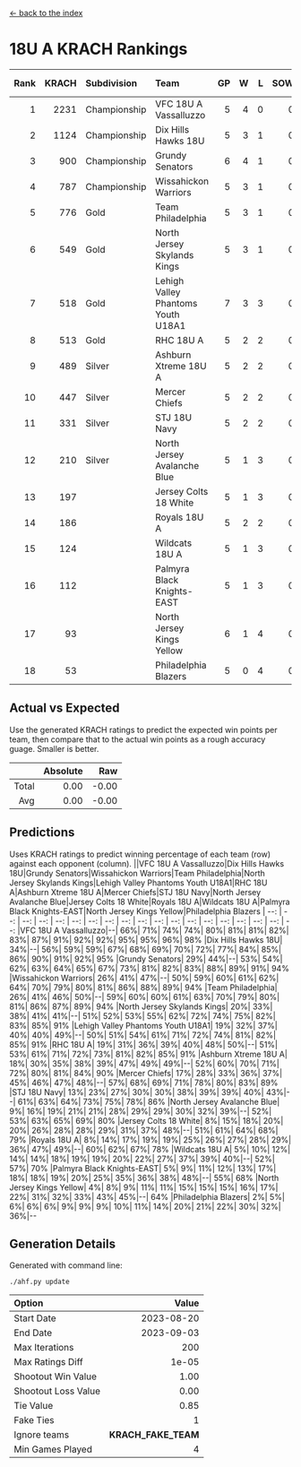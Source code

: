 [<- back to the index](readme.md)
# 18U A KRACH Rankings
Rank|KRACH|Subdivision|Team|GP|W|L|SOW|SOL|T|SoS|Exp Wins|Win Diff
---:|---:|:---|:---|---:|---:|---:|---:|---:|---:|---:|---:|---:
1|2231|Championship|VFC 18U A Vassalluzzo|5|4|0|0|0|1|401|4.8|-0.0
2|1124|Championship|Dix Hills Hawks 18U|5|3|1|0|0|1|586|3.9|0.0
3|900|Championship|Grundy Senators|6|4|1|0|0|1|355|4.9|0.0
4|787|Championship|Wissahickon Warriors|5|3|1|0|0|1|463|3.9|0.0
5|776|Gold|Team Philadelphia|5|3|1|0|0|1|461|3.9|0.0
6|549|Gold|North Jersey Skylands Kings|5|3|1|0|0|1|275|3.9|0.0
7|518|Gold|Lehigh Valley Phantoms Youth U18A1|7|3|3|0|0|1|615|3.9|0.0
8|513|Gold|RHC 18U A|5|2|2|0|0|1|866|2.8|-0.0
9|489|Silver|Ashburn Xtreme 18U A|5|2|2|0|0|1|857|2.8|-0.0
10|447|Silver|Mercer Chiefs|5|2|2|0|0|1|750|2.8|-0.0
11|331|Silver|STJ 18U Navy|5|2|2|0|0|1|421|2.9|0.0
12|210|Silver|North Jersey Avalanche Blue|5|1|3|0|0|1|548|1.9|0.0
13|197||Jersey Colts 18 White|5|1|3|0|0|1|866|1.8|-0.0
14|186||Royals 18U A|5|2|2|0|0|1|209|2.9|0.0
15|124||Wildcats 18U A|5|1|3|0|0|1|380|1.9|0.0
16|112||Palmyra Black Knights-EAST|5|1|3|0|0|1|291|1.9|0.0
17|93||North Jersey Kings Yellow|6|1|4|0|0|1|334|1.9|0.0
18|53||Philadelphia Blazers|5|0|4|0|0|1|348|0.9|0.0

## Actual vs Expected
Use the generated KRACH ratings to predict the expected win points per team, then compare that to the actual win points as a rough accuracy guage. Smaller is better.

||Absolute|Raw
|---:|---:|---:
|Total|0.00|-0.00
|Avg|0.00|-0.00

## Predictions
Uses KRACH ratings to predict winning percentage of each team (row) against each opponent (column).
||VFC 18U A Vassalluzzo|Dix Hills Hawks 18U|Grundy Senators|Wissahickon Warriors|Team Philadelphia|North Jersey Skylands Kings|Lehigh Valley Phantoms Youth U18A1|RHC 18U A|Ashburn Xtreme 18U A|Mercer Chiefs|STJ 18U Navy|North Jersey Avalanche Blue|Jersey Colts 18 White|Royals 18U A|Wildcats 18U A|Palmyra Black Knights-EAST|North Jersey Kings Yellow|Philadelphia Blazers
| --: | --: | --: | --: | --: | --: | --: | --: | --: | --: | --: | --: | --: | --: | --: | --: | --: | --: | --: 
|VFC 18U A Vassalluzzo|--| 66%| 71%| 74%| 74%| 80%| 81%| 81%| 82%| 83%| 87%| 91%| 92%| 92%| 95%| 95%| 96%| 98%
|Dix Hills Hawks 18U| 34%|--| 56%| 59%| 59%| 67%| 68%| 69%| 70%| 72%| 77%| 84%| 85%| 86%| 90%| 91%| 92%| 95%
|Grundy Senators| 29%| 44%|--| 53%| 54%| 62%| 63%| 64%| 65%| 67%| 73%| 81%| 82%| 83%| 88%| 89%| 91%| 94%
|Wissahickon Warriors| 26%| 41%| 47%|--| 50%| 59%| 60%| 61%| 62%| 64%| 70%| 79%| 80%| 81%| 86%| 88%| 89%| 94%
|Team Philadelphia| 26%| 41%| 46%| 50%|--| 59%| 60%| 60%| 61%| 63%| 70%| 79%| 80%| 81%| 86%| 87%| 89%| 94%
|North Jersey Skylands Kings| 20%| 33%| 38%| 41%| 41%|--| 51%| 52%| 53%| 55%| 62%| 72%| 74%| 75%| 82%| 83%| 85%| 91%
|Lehigh Valley Phantoms Youth U18A1| 19%| 32%| 37%| 40%| 40%| 49%|--| 50%| 51%| 54%| 61%| 71%| 72%| 74%| 81%| 82%| 85%| 91%
|RHC 18U A| 19%| 31%| 36%| 39%| 40%| 48%| 50%|--| 51%| 53%| 61%| 71%| 72%| 73%| 81%| 82%| 85%| 91%
|Ashburn Xtreme 18U A| 18%| 30%| 35%| 38%| 39%| 47%| 49%| 49%|--| 52%| 60%| 70%| 71%| 72%| 80%| 81%| 84%| 90%
|Mercer Chiefs| 17%| 28%| 33%| 36%| 37%| 45%| 46%| 47%| 48%|--| 57%| 68%| 69%| 71%| 78%| 80%| 83%| 89%
|STJ 18U Navy| 13%| 23%| 27%| 30%| 30%| 38%| 39%| 39%| 40%| 43%|--| 61%| 63%| 64%| 73%| 75%| 78%| 86%
|North Jersey Avalanche Blue|  9%| 16%| 19%| 21%| 21%| 28%| 29%| 29%| 30%| 32%| 39%|--| 52%| 53%| 63%| 65%| 69%| 80%
|Jersey Colts 18 White|  8%| 15%| 18%| 20%| 20%| 26%| 28%| 28%| 29%| 31%| 37%| 48%|--| 51%| 61%| 64%| 68%| 79%
|Royals 18U A|  8%| 14%| 17%| 19%| 19%| 25%| 26%| 27%| 28%| 29%| 36%| 47%| 49%|--| 60%| 62%| 67%| 78%
|Wildcats 18U A|  5%| 10%| 12%| 14%| 14%| 18%| 19%| 19%| 20%| 22%| 27%| 37%| 39%| 40%|--| 52%| 57%| 70%
|Palmyra Black Knights-EAST|  5%|  9%| 11%| 12%| 13%| 17%| 18%| 18%| 19%| 20%| 25%| 35%| 36%| 38%| 48%|--| 55%| 68%
|North Jersey Kings Yellow|  4%|  8%|  9%| 11%| 11%| 15%| 15%| 15%| 16%| 17%| 22%| 31%| 32%| 33%| 43%| 45%|--| 64%
|Philadelphia Blazers|  2%|  5%|  6%|  6%|  6%|  9%|  9%|  9%| 10%| 11%| 14%| 20%| 21%| 22%| 30%| 32%| 36%|--

## Generation Details

Generated with command line:
```
./ahf.py update
```

| Option | Value |
| :----- | ----: |
| Start Date | 2023-08-20 |
| End Date | 2023-09-03 |
| Max Iterations | 200 |
| Max Ratings Diff | 1e-05 |
| Shootout Win Value | 1.00 |
| Shootout Loss Value | 0.00 |
| Tie Value | 0.85 |
| Fake Ties | 1 |
| Ignore teams | __KRACH_FAKE_TEAM__ |
| Min Games Played | 4 |

